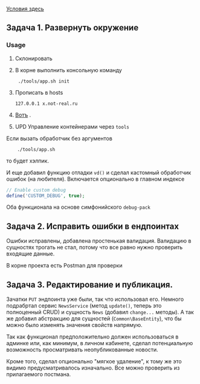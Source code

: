 [Условия здесь](https://github.com/Nikolay-Twin/x/blob/master/TASK.md) 
## Задача 1. Развернуть окружение
### Usage

1. Склонировать
2. В корне выполнить консольную команду
   ```
    ./tools/app.sh init
   ```
3. Прописать в hosts
   ```
   127.0.0.1 x.not-real.ru
   ```
4. [Вотъ](https://x.not-real.ru) .

5. UPD
Управление контейнерами через `tools`

Если вызать обработчик без аргументов
```
    ./tools/app.sh
```
то будет хэлпик.

И еще добавил функцию отладки `vd()` и сделал кастомный обработчик ошибок (на любителя). Включается опционально в главном индексе

```php
// Enable custom debug
define('CUSTOM_DEBUG', true);
```
Оба функционала на основе симфонийского `debug-pack`


## Задача 2. Исправить ошибки в ендпоинтах

  Ошибки исправлены, добавлена простенькая валидация. Валидацию в сущностях трогать не стал, потому что все равно нужно проверить входящие данные.
  
  В корне проекта есть Postman для проверки

## Задача 3. Редактирование и публикация.

Зачатки `PUT` эндпоинта уже  были, так что использовал его. 
Немного подрабртал сервис `NewsService` (метод `update()`, теперь это полноценный CRUD) и сущность `News` (добавил `change...` методы). А так же добавил абстракцию для сущностей (`Common\BaseEntity`), что бы можно было изменять значения свойств напрямую.

Так как функционал предположительно должен использоваться в админке или, как минимум, в личном кабинете, сделал потенциальную возможность просматривать неопубликованные новости.

Кроме того, сделал опционально "мягкое удаление", к тому же это видимо предусматривалось изначально.
Все можно проверить из прилагаемого постмана.





